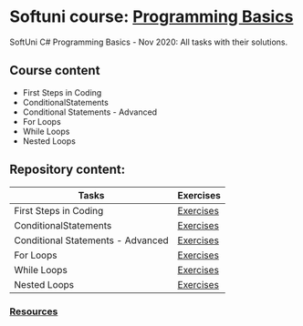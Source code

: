 # Softuni course: [Programming Basics](https://softuni.bg/trainings/3070/programming-basics-with-c-sharp-november-2020)
SoftUni C# Programming Basics - Nov 2020: All tasks with their solutions.

## Course content

- First Steps in Coding
- ConditionalStatements 
- Conditional Statements - Advanced
- For Loops  
- While Loops   
- Nested Loops  

## Repository content:

Tasks                            | Exercises
---------------------------------|----------
First Steps in Coding            | [Exercises](https://github.com/donchodonev/SoftUni-CSharp-ProgrammingBasics/tree/master/FirstStepsInCoding)
ConditionalStatements 	         | [Exercises](https://github.com/donchodonev/SoftUni-CSharp-ProgrammingBasics/tree/master/ConditionalStatements)
Conditional Statements - Advanced| [Exercises](https://github.com/donchodonev/SoftUni-CSharp-ProgrammingBasics/tree/master/ConditionalStatements)
For Loops                        | [Exercises](https://github.com/donchodonev/SoftUni-CSharp-ProgrammingBasics/tree/master/ConditionalStatements)
While Loops                      | [Exercises](https://github.com/donchodonev/SoftUni-CSharp-ProgrammingBasics/tree/master/WhileLoops)
Nested Loops                     | [Exercises](https://github.com/donchodonev/SoftUni-CSharp-ProgrammingBasics/tree/master/NestedLoops)


### [Resources](https://github.com/donchodonev/SoftUni-CSharp-ProgrammingBasics/tree/master/TaskConditionResources)


